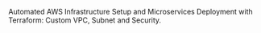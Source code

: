 Automated AWS Infrastructure Setup and Microservices Deployment with Terraform: Custom VPC, Subnet and Security.

